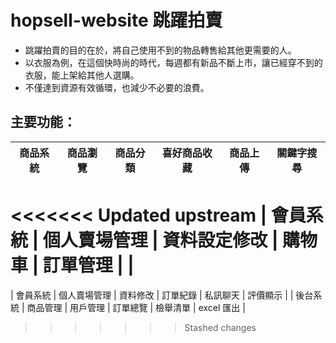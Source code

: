 # hopsell-website 跳躍拍賣

 * 跳躍拍賣的目的在於，將自己使用不到的物品轉售給其他更需要的人。
 * 以衣服為例，在這個快時尚的時代，每週都有新品不斷上市，讓已經穿不到的衣服，能上架給其他人選購。
 * 不僅達到資源有效循環，也減少不必要的浪費。

## 主要功能：

| 商品系統 | 商品瀏覽 | 商品分類 | 喜好商品收藏 | 商品上傳 | 關鍵字搜尋 |
| -------- | -------- | -------- | -------- | -------- |-------- |
<<<<<<< Updated upstream
| 會員系統  | 個人賣場管理 | 資料設定修改 | 購物車  | 訂單管理  |   |
=======
| 會員系統  | 個人賣場管理 | 資料修改 | 訂單紀錄  | 私訊聊天 |  評價顯示 |
| 後台系統  | 商品管理 | 用戶管理 |  訂單總覽 |  檢舉清單 |  excel 匯出 |
>>>>>>> Stashed changes


